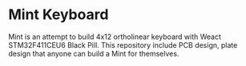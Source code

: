 # Mint Keyboard

Mint is an attempt to build 4x12 ortholinear keyboard with Weact STM32F411CEU6 Black Pill. This repository include PCB design, plate design that anyone can build a Mint for themselves.


